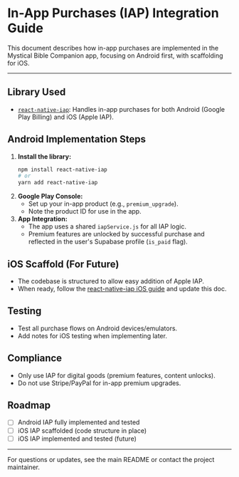# In-App Purchases (IAP) Integration Guide

This document describes how in-app purchases are implemented in the Mystical Bible Companion app, focusing on Android first, with scaffolding for iOS.

---

## Library Used
- [`react-native-iap`](https://github.com/dooboolab/react-native-iap): Handles in-app purchases for both Android (Google Play Billing) and iOS (Apple IAP).

## Android Implementation Steps
1. **Install the library:**
   ```sh
   npm install react-native-iap
   # or
   yarn add react-native-iap
   ```
2. **Google Play Console:**
   - Set up your in-app product (e.g., `premium_upgrade`).
   - Note the product ID for use in the app.
3. **App Integration:**
   - The app uses a shared `iapService.js` for all IAP logic.
   - Premium features are unlocked by successful purchase and reflected in the user's Supabase profile (`is_paid` flag).

## iOS Scaffold (For Future)
- The codebase is structured to allow easy addition of Apple IAP.
- When ready, follow the [react-native-iap iOS guide](https://github.com/dooboolab/react-native-iap#ios-setup) and update this doc.

## Testing
- Test all purchase flows on Android devices/emulators.
- Add notes for iOS testing when implementing later.

## Compliance
- Only use IAP for digital goods (premium features, content unlocks).
- Do not use Stripe/PayPal for in-app premium upgrades.

## Roadmap
- [ ] Android IAP fully implemented and tested
- [ ] iOS IAP scaffolded (code structure in place)
- [ ] iOS IAP implemented and tested (future)

---

For questions or updates, see the main README or contact the project maintainer.
